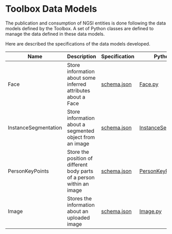 # Toolbox Data Models

The publication and consumption of NGSI entities is done following the data models defined by the Toolbox. A set of Python classes are defined to manage the data defined in these data models.

Here are described the specifications of the data models developed.

| Name | Description | Specification | Python class |
|------|-------------|---------------|--------------|
| Face | Store information about some inferred attributes about a Face | [schema.json]((./DataModels/Face/schema.json)) | [Face.py](../toolbox/DataModels/Face.py)
| InstanceSegmentation | Store information about a segmented object from an image | [schema.json]((./DataModels/InstanceSegmentation/schema.json)) | [InstanceSegmentation.py](../toolbox/DataModels/InstanceSegmentation.py)
| PersonKeyPoints | Store the position of different body parts of a person within an image | [schema.json]((./DataModels/PersonKeyPoints/schema.json)) | [PersonKeyPoints.py](../toolbox/DataModels/PersonKeyPoints.py)
| Image | Stores the information about an uploaded image | [schema.json]((./DataModels/Image/schema.json)) | [Image.py](../toolbox/DataModels/Image.py)